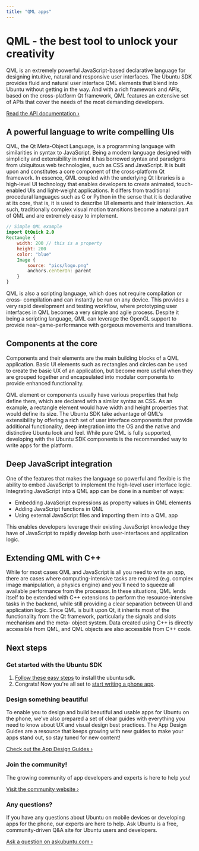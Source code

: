 ```yaml
---
title: "QML apps"
---
```


# QML - the best tool to unlock your creativity

QML is an extremely powerful JavaScript-based declarative language for designing intuitive, natural and responsive user interfaces.  The Ubuntu SDK provides fluid and natural user interface QML elements that blend into Ubuntu without getting in the way. And with a rich framework and APIs, based on the cross-platform Qt framework, QML features an extensive set of APIs that cover the needs of the most demanding developers.

[Read the API documentation&nbsp;&rsaquo;](https://developer.ubuntu.com/api/qml/)

## A powerful language to write compelling UIs

QML, the Qt Meta-Object Language, is a programming language with similarities
in syntax to JavaScript. Being a modern language designed with simplicity and
extensibility in mind it has borrowed syntax and paradigms from ubiquitous web
technologies, such as CSS and JavaScript. It is built upon and constitutes a
core component of the cross-platform Qt framework. In essence, QML coupled
with the underlying Qt libraries is a high-level UI technology that enables
developers to create animated, touch-enabled UIs and light-weight
applications. It differs from traditional procedural languages such as C or
Python in the sense that it is declarative at its core, that is, it is used to
describe UI elements and their interaction. As such, traditionally complex
visual motion transitions become a natural part of QML and are extremely easy
to implement.

``` qml
// Simple QML example
import QtQuick 2.0
Rectangle {
    width: 200 // this is a property
    height: 200
    color: "blue"
    Image {
        source: "pics/logo.png"
        anchors.centerIn: parent
    }
}
```

QML is also a scripting language, which does not require compilation or cross-
compilation and can instantly be run on any device. This provides a very rapid
development and testing workflow, where prototyping user interfaces in QML
becomes a very simple and agile process. Despite it being a scripting
language, QML can leverage the OpenGL support to provide near-game-performance
with gorgeous movements and transitions.


## Components at the core

Components and their elements are the main building blocks of a QML
application. Basic UI elements such as rectangles and circles can be used to
create the basic UX of an application, but become more useful when they are
grouped together and encapsulated into modular components to provide enhanced
functionality.

QML element or components usually have various properties that help define
them, which are declared with a similar syntax as CSS. As an example, a
rectangle element would have width and height properties that would define its
size. The Ubuntu SDK take advantage of QML's extensibility by offering a rich
set of user interface components that provide additional functionality, deep
integration into the OS and the native and distinctive Ubuntu look and feel.
While pure QML is fully supported, developing with the Ubuntu SDK components
is the recommended way to write apps for the platform.



## Deep JavaScript integration

One of the features that makes the language so powerful and flexible is the
ability to embed JavaScript to implement the high-level user interface logic.
Integrating JavaScript into a QML app can be done in a number of ways:

  * Embedding JavaScript expressions as property values in QML elements
  * Adding JavaScript functions in QML
  * Using external JavaScript files and importing them into a QML app

This enables developers leverage their existing JavaScript knowledge they have
of JavaScript to rapidly develop both user-interfaces and application logic.


## Extending QML with C++

While for most cases QML and JavaScript is all you need to write an app, there
are cases where computing-intensive tasks are required (e.g. complex image
manipulation, a physics engine) and you'll need to squeeze all available
performance from the processor. In these situations, QML lends itself to be
extended with C++ extensions to perform the resource-intensive tasks in the
backend, while still providing a clear separation between UI and application
logic. Since QML is built upon Qt, it inherits most of the functionality from
the Qt framework, particularly the signals and slots mechanism and the meta-
object system. Data created using C++ is directly accessible from QML, and QML
objects are also accessible from C++ code.


## Next steps

### Get started with the Ubuntu SDK

  1. [Follow these easy steps](../../platform/sdk/installing-the-sdk.md) to install the ubuntu sdk.
  2. Congrats! Now you're all set to [start writing a phone app](tutorials/building-your-first-qml-app.md).

### Design something beautiful

To enable you to design and build beautiful and usable apps for Ubuntu on the
phone, we've also prepared a set of clear guides with everything you need to
know about UX and visual design best practices. The App Design Guides are a
resource that keeps growing with new guides to make your apps stand out, so
stay tuned for new content!

[Check out the App Design Guides&nbsp;&rsaquo;](../design/index.md)

### Join the community!

The growing community of app developers and experts is here to
help you!

[Visit the community website&nbsp;&rsaquo;](http://community.ubuntu.com)

### Any questions?

If you have any questions about Ubuntu on mobile devices or developing apps for the phone, our experts are here to help. Ask Ubuntu is a free, community-driven Q&A site for Ubuntu users and developers.

[Ask a question on askubuntu.com&nbsp;&rsaquo;](http://www.askubuntu.com/questions/ask?tags=mobile,application-development)

